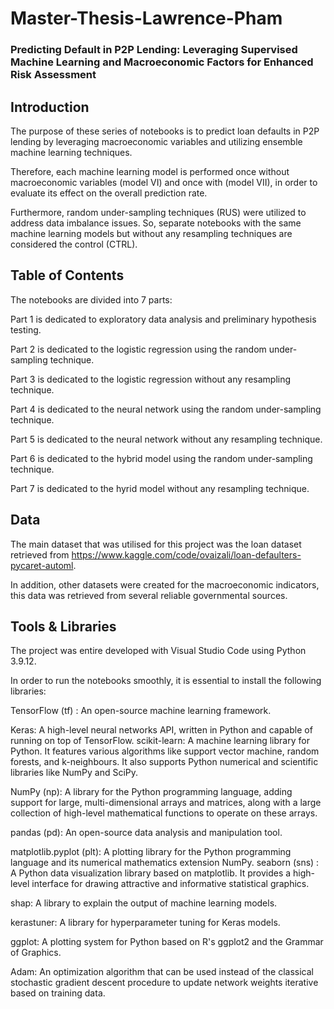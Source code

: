 # Master-Thesis-Lawrence-Pham
### Predicting Default in P2P Lending: Leveraging Supervised Machine Learning and Macroeconomic Factors for Enhanced Risk Assessment

## Introduction
The purpose of these series of notebooks is to predict loan defaults in P2P lending by leveraging macroeconomic variables and utilizing ensemble machine learning techniques.

Therefore, each machine learning model is performed once without macroeconomic variables (model VI) and once with (model VII), in order to evaluate its effect on the overall prediction rate. 

Furthermore, random under-sampling techniques (RUS) were utilized to address data imbalance issues. So, separate notebooks with the same machine learning models but without any resampling techniques are considered the control (CTRL).

## Table of Contents
The notebooks are divided into 7 parts:

Part 1 is dedicated to exploratory data analysis and preliminary hypothesis testing.

Part 2 is dedicated to the logistic regression using the random under-sampling technique.

Part 3 is dedicated to the logistic regression without any resampling technique.

Part 4 is dedicated to the neural network using the random under-sampling technique.

Part 5 is dedicated to the neural network without any resampling technique.

Part 6 is dedicated to the hybrid model using the random under-sampling technique.

Part 7 is dedicated to the hyrid model without any resampling technique.

## Data
The main dataset that was utilised for this project was the loan dataset retrieved from https://www.kaggle.com/code/ovaizali/loan-defaulters-pycaret-automl.

In addition, other datasets were created for the macroeconomic indicators, this data was retrieved from several reliable governmental sources.

## Tools & Libraries
The project was entire developed with Visual Studio Code using Python 3.9.12.

In order to run the notebooks smoothly, it is essential to install the following libraries:

TensorFlow (tf)	: An open-source machine learning framework.

Keras: A high-level neural networks API, written in Python and capable of running on top of TensorFlow.
scikit-learn: A machine learning library for Python. It features various algorithms like support vector machine, random forests, and k-neighbours. It also supports Python numerical and scientific libraries like NumPy and SciPy.

NumPy (np): A library for the Python programming language, adding support for large, multi-dimensional arrays and matrices, along with a large collection of high-level mathematical functions to operate on these arrays.

pandas (pd): An open-source data analysis and manipulation tool. 

matplotlib.pyplot (plt): A plotting library for the Python programming language and its numerical mathematics extension NumPy.
seaborn (sns)	: A Python data visualization library based on matplotlib. It provides a high-level interface for drawing attractive and informative statistical graphics.

shap: A library to explain the output of machine learning models.

kerastuner: A library for hyperparameter tuning for Keras models.

ggplot: A plotting system for Python based on R's ggplot2 and the Grammar of Graphics.

Adam: An optimization algorithm that can be used instead of the classical stochastic gradient descent procedure to update network weights iterative based on training data.




